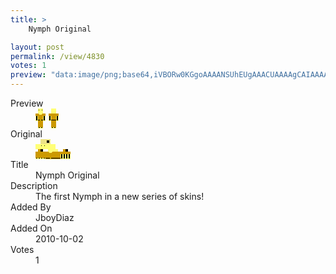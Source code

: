```yaml
---
title: >
    Nymph Original

layout: post
permalink: /view/4830
votes: 1
preview: "data:image/png;base64,iVBORw0KGgoAAAANSUhEUgAAACUAAAAgCAIAAAAaMSbnAAAABnRSTlMA/wD/AP5AXyvrAAAA3klEQVRIie1XQRKDIAxMOv5I36RPoL6g7RPqm+RLbg/VGlJBbGkPDDsckkw2OzIkIAMTrehpGxdPXGGffoorlAxaj/kWcNPrASbgptf7NXLXqzxxLAan1ePx7vh1e1Zidri6CbJfyQ7Hdkhnu9WhxL7Hxn7aIXHPSfz7vDBgnkMEML4vq9s1522W9ofoufdf0UsLp/+abjbGkYioaWYXbVStF11B0isSl9w626zrBi/CDbo/h+X7xTcM1cz0IYae+3kpekWv6AkAk1hmCRrXnuLWPl2/l+Sc/ODnYZf+ANQnqtzB8EePAAAAAElFTkSuQmCC"
---
```

<dl class="side-by-side">
<dt>Preview</dt>
<dd>
    <img class="preview" src="data:image/png;base64,iVBORw0KGgoAAAANSUhEUgAAACUAAAAgCAIAAAAaMSbnAAAABnRSTlMA/wD/AP5AXyvrAAAA3klEQVRIie1XQRKDIAxMOv5I36RPoL6g7RPqm+RLbg/VGlJBbGkPDDsckkw2OzIkIAMTrehpGxdPXGGffoorlAxaj/kWcNPrASbgptf7NXLXqzxxLAan1ePx7vh1e1Zidri6CbJfyQ7Hdkhnu9WhxL7Hxn7aIXHPSfz7vDBgnkMEML4vq9s1522W9ofoufdf0UsLp/+abjbGkYioaWYXbVStF11B0isSl9w626zrBi/CDbo/h+X7xTcM1cz0IYae+3kpekWv6AkAk1hmCRrXnuLWPl2/l+Sc/ODnYZf+ANQnqtzB8EePAAAAAElFTkSuQmCC">
</dd>
<dt>Original</dt>
<dd>
    <img class="preview" src="data:image/png;base64,iVBORw0KGgoAAAANSUhEUgAAAEAAAAAgCAYAAACinX6EAAAAu0lEQVR42u3X4Q2DIBCGYaa2jNAVuhNb9HdnuCYlTRClp6Fwhb4k3w8NEe/xYsA5ZTzuV6mJG30AcLzQVQAAAAB+ggCMACByEcsAMALAa9qBe3QAAAAAMDnAkmQSgHyEm5M0+Ra3dUe1fr9OAH6nOF/IlACleBXijwG8DUD+wG9k29qxwBZraTEBiAjrr29RvCnArwSA0QHeJ8/09HnmGgAAAAAAAG3rWrlAMSHEfJqjpQtATXp0QMvj9RNgK37Z41KpewAAAABJRU5ErkJggg==">
</dd>
<dt>Title</dt>
<dd>Nymph Original</dd>
<dt>Description</dt>
<dd>The first Nymph in a new series of skins!</dd>
<dt>Added By</dt>
<dd>JboyDiaz</dd>
<dt>Added On</dt>
<dd>2010-10-02</dd>
<dt>Votes</dt>
<dd>1</dd>
</dl>
